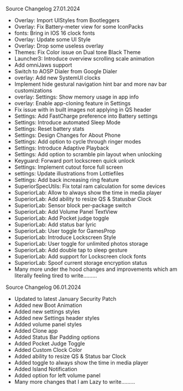 Source Changelog 27.01.2024
- Overlay: Import UIStyles from Bootleggers
- Overlay: Fix Battery-meter view for some IconPacks
- fonts: Bring in IOS 16 clock fonts
- Overlay: Update some UI Style
- Overlay: Drop some useless overlay
- Themes: Fix Color issue on Dual tone Black Theme
- Launcher3: Introduce overview scrolling scale animation
- Add omniJaws support
- Switch to AOSP Dialer from Google Dialer
- overlay: Add new SystemUI clocks
- Implement hide gestural navigation hint bar and more nav bar customizations
- overlay: Settings: Show memory usage in app info
- overlay: Enable app-cloning feature in Settings
- Fix issue with in built images not applying in QS header
- Settings: Add FastCharge preference into Battery settings
- Settings: Introduce automated Sleep Mode
- Settings: Reset battery stats
- Settings: Design Changes for About Phone
- Settings: Add option to cycle through ringer modes
- Settings: Introduce Adaptive Playback
- Settings: Add option to scramble pin layout when unlocking
- Keyguard: Forward port lockscreen quick unlock
- Settings: Implement cutout force full screen
- settings: Update illustrations from Lottiefiles
- Settings: Add back increasing ring feature
- SuperiorSpecUtils: Fix total ram calculation for some devices
- SuperiorLab: Allow to always show the time in media player
- SuperiorLab: Add ability to resize QS & Statusbar Clock
- SuperiorLab: Sensor block per-package switch
- SuperiorLab: Add Volume Panel TextView
- SuperiorLab: Add Pocket judge toggle
- SuperiorLab: Add status bar lyric
- SuperiorLab: User toggle for GamesProp
- SuperiorLab: Introduce Lockscreen Style
- SuperiorLab: User toggle for unlimited photos storage
- SuperiorLab: Add double tap to sleep gesture
- SuperiorLab: Add support for Lockscreen clock fonts
- SuperiorLab: Spoof current storage encryption status
- Many more under the hood changes and improvements which am literally feeling tired to write.........

Source Changelog 06.01.2024
- Updated to latest January Security Patch 
- Added new Boot Animation
- Added new settings styles
- Added new Settings header styles
- Added volume panel styles
- Added Clone app
- Added Status Bar Padding options
- Added Pocket Judge Toggle
- Added Custom Clock Color
- Added ability to resize QS & Status bar Clock
- Added toggle to always show the time in media player
- Added Island Notification
- Added option for left volume panel
- Many more changes that I am Lazy to write.........
